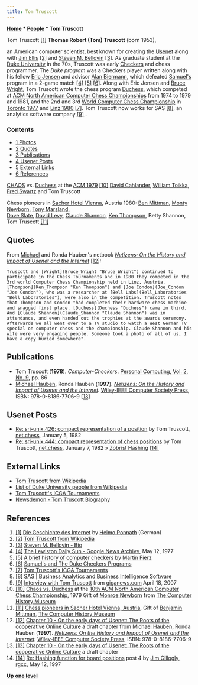```yaml
---
title: Tom Truscott
---
```

**[Home](Home "Home") \* [People](People "People") \* Tom Truscott**



 [](http://www.heimo.de/jpool/articles/Geschichte.html) Tom Truscott <a id="cite-note-1" href="#cite-ref-1">[1]</a> 
**Thomas Robert (Tom) Truscott** (born 1953),  

an American computer scientist, best known for creating the [Usenet](https://en.wikipedia.org/wiki/Usenet) along with [Jim Ellis](https://en.wikipedia.org/wiki/Jim_Ellis_%28computing%29) <a id="cite-note-2" href="#cite-ref-2">[2]</a> and [Steven M. Bellovin](Steven_M._Bellovin "Steven M. Bellovin") <a id="cite-note-3" href="#cite-ref-3">[3]</a>. As graduate student at the [Duke University](Duke_University "Duke University") in the 70s, Truscott was early [Checkers](Checkers "Checkers") and chess programmer. The *Duke program* was a Checkers player written along with his fellow [Eric Jensen](Eric_Jensen "Eric Jensen") and advisor [Alan Biermann](Alan_Biermann "Alan Biermann"), which defeated [Samuel's](Arthur_Samuel "Arthur Samuel") program in a 2-game match <a id="cite-note-4" href="#cite-ref-4">[4]</a> <a id="cite-note-5" href="#cite-ref-5">[5]</a> <a id="cite-note-6" href="#cite-ref-6">[6]</a>. Along with Eric Jensen and [Bruce Wright](Bruce_Wright "Bruce Wright"), Tom Truscott wrote the chess program [Duchess](Duchess "Duchess"), which competed at [ACM North American Computer Chess Championships](ACM_North_American_Computer_Chess_Championship "ACM North American Computer Chess Championship") from 1974 to 1979 and 1981, and the 2nd and 3rd [World Computer Chess Championship](World_Computer_Chess_Championship "World Computer Chess Championship") in [Toronto 1977](WCCC_1977 "WCCC 1977") and [Linz 1980](WCCC_1980 "WCCC 1980") <a id="cite-note-7" href="#cite-ref-7">[7]</a>. Tom Truscott now works for SAS <a id="cite-note-8" href="#cite-ref-8">[8]</a>, an analytics software company <a id="cite-note-9" href="#cite-ref-9">[9]</a> . 



### Contents


* [1 Photos](#photos)
* [2 Quotes](#quotes)
* [3 Publications](#publications)
* [4 Usenet Posts](#usenet-posts)
* [5 External Links](#external-links)
* [6 References](#references)






 [](http://www.computerhistory.org/chess/full_record.php?iid=stl-430b9bbe2be7f) 
[CHAOS](CHAOS "CHAOS") vs. [Duchess](Duchess "Duchess") at the [ACM 1979](ACM_1979 "ACM 1979") <a id="cite-note-10" href="#cite-ref-10">[10]</a> [David Cahlander](David_Cahlander "David Cahlander"), [William Toikka](William_Toikka "William Toikka"), [Fred Swartz](Fred_Swartz "Fred Swartz") and Tom Truscott 



 [](http://www.computerhistory.org/collections/accession/102665753) 
Chess pioneers in [Sacher Hotel Vienna](https://en.wikipedia.org/wiki/Hotel_Sacher), Austria 1980: [Ben Mittman](Ben_Mittman "Ben Mittman"), [Monty Newborn](Monroe_Newborn "Monroe Newborn"), [Tony Marsland](Tony_Marsland "Tony Marsland"),  
[Dave Slate](David_Slate "David Slate"), [David Levy](David_Levy "David Levy"), [Claude Shannon](Claude_Shannon "Claude Shannon"), [Ken Thompson](Ken_Thompson "Ken Thompson"), Betty Shannon, Tom Truscott <a id="cite-note-11" href="#cite-ref-11">[11]</a>



## Quotes


From [Michael](https://en.wikipedia.org/wiki/Michael_Hauben) and Ronda Hauben's netbook *[Netizens: On the History and Impact of Usenet and the Internet](http://www.columbia.edu/~hauben/project_book.html)* <a id="cite-note-12" href="#cite-ref-12">[12]</a>:




```
Truscott and [Wright](Bruce_Wright "Bruce Wright") continued to participate in the Chess Tournaments and in 1980 they competed in the 3rd world Computer Chess Championship held in Linz, Austria. [Thompson](Ken_Thompson "Ken Thompson") and [Joe Condon](Joe_Condon "Joe Condon"), who was a researcher at [Bell Labs](Bell_Laboratories "Bell Laboratories"), were also in the competition. Truscott notes that Thompson and Condon "had completed their hardware chess machine and snagged first place. [Duchess](Duchess "Duchess") came in third. And [Claude Shannon](Claude_Shannon "Claude Shannon") was in attendance, and even handed out the trophies at the awards ceremony. Afterwards we all went over to a TV studio to watch a West German TV special on computer chess and the championship. Claude Shannon and his wife were very engaging people. Someone took a photo of all of us, I have a copy buried somewhere". 

```

## Publications


* Tom Truscott (**1978**). *Computer-Checkers*. [Personal Computing, Vol. 2, No. 9](Personal_Computing#2_9 "Personal Computing"), pp. 86
* [Michael Hauben](https://en.wikipedia.org/wiki/Michael_Hauben), Ronda Hauben (**1997**). *[Netizens: On the History and Impact of Usenet and the Internet](http://www.columbia.edu/~hauben/project_book.html).* [Wiley-IEEE Computer Society Press](http://eu.wiley.com/WileyCDA/WileyTitle/productCd-0818677066.html), ISBN: 978-0-8186-7706-9 <a id="cite-note-13" href="#cite-ref-13">[13]</a>


## Usenet Posts


* [Re: sri-unix.426: compact representation of a position](http://quux.org:70/Archives/usenet-a-news/NET.chess/82.01.05_duke.1553_net.chess.txt) by Tom Truscott, [net.chess](http://quux.org:70/Archives/usenet-a-news/NET.chess), January 5, 1982
* [Re: sri-unix.444: compact representation of chess positions](http://quux.org:70/Archives/usenet-a-news/NET.chess/82.01.07_duke.1593_net.chess.txt) by Tom Truscott, [net.chess](http://quux.org:70/Archives/usenet-a-news/NET.chess), January 7, 1982 » [Zobrist Hashing](Zobrist_Hashing "Zobrist Hashing") <a id="cite-note-14" href="#cite-ref-14">[14]</a>


## External Links


* [Tom Truscott from Wikipedia](https://en.wikipedia.org/wiki/Tom_Truscott)
* [List of Duke University people from Wikipedia](https://en.wikipedia.org/wiki/List_of_Duke_University_people)
* [Tom Truscott's ICGA Tournaments](https://www.game-ai-forum.org/icga-tournaments/person.php?id=435)
* [Newsdemon - Tom Truscott Biography](http://www.newsdemon.com/tom-truscott-usenet-founder.php)


## References


1. <a id="cite-ref-1" href="#cite-note-1">[1]</a> [Die Geschichte des Internet](http://www.heimo.de/jpool/articles/Geschichte.html) by [Heimo Ponnath](http://www.heimo.de/jpool/index.html) (German)
2. <a id="cite-ref-2" href="#cite-note-2">[2]</a> [Tom Truscott from Wikipedia](https://en.wikipedia.org/wiki/Tom_Truscott)
3. <a id="cite-ref-3" href="#cite-note-3">[3]</a> [Steven M. Bellovin - Bio](https://www.cs.columbia.edu/~smb/informal-bio.html)
4. <a id="cite-ref-4" href="#cite-note-4">[4]</a> [The Lewiston Daily Sun - Google News Archive](http://news.google.com/newspapers?nid=1928&dat=19770512&id=hr4gAAAAIBAJ&sjid=xmkFAAAAIBAJ&pg=4778,1673986), May 12, 1977
5. <a id="cite-ref-5" href="#cite-note-5">[5]</a> [A brief history of computer checkers](http://www.fierz.ch/history.htm) by [Martin Fierz](Martin_Fierz "Martin Fierz")
6. <a id="cite-ref-6" href="#cite-note-6">[6]</a> [Samuel's and The Duke Checkers Programs](http://checkersbackground.com/samuel-s-and-the.html)
7. <a id="cite-ref-7" href="#cite-note-7">[7]</a> [Tom Truscott's ICGA Tournaments](https://www.game-ai-forum.org/icga-tournaments/person.php?id=435)
8. <a id="cite-ref-8" href="#cite-note-8">[8]</a> [SAS | Business Analytics and Business Intelligence Software](http://www.sas.com/)
9. <a id="cite-ref-9" href="#cite-note-9">[9]</a> [Interview with Tom Truscott](http://www.giganews.com/usenet-history/truscott.html) from [giganews.com](http://www.giganews.com/) April 18, 2007
10. <a id="cite-ref-10" href="#cite-note-10">[10]</a> [Chaos vs. Duchess](http://www.computerhistory.org/chess/full_record.php?iid=stl-430b9bbe2be7f) at the [10th ACM North American Computer Chess Championship](ACM_1979 "ACM 1979"), 1979 Gift of [Monroe Newborn](Monroe_Newborn "Monroe Newborn") from [The Computer History Museum](The_Computer_History_Museum "The Computer History Museum")
11. <a id="cite-ref-11" href="#cite-note-11">[11]</a> [Chess pioneers in Sacher Hotel Vienna, Austria](http://www.computerhistory.org/collections/accession/102665753), Gift of [Benjamin Mittman](Ben_Mittman "Ben Mittman"), [The Computer History Museum](The_Computer_History_Museum "The Computer History Museum")
12. <a id="cite-ref-12" href="#cite-note-12">[12]</a> [Chapter 10 - On the early days of Usenet: The Roots of the cooperative Online Culture](http://www.columbia.edu/~rh120/ch106.x10) a draft chapter from [Michael Hauben](https://en.wikipedia.org/wiki/Michael_Hauben), Ronda Hauben (**1997**). *[Netizens: On the History and Impact of Usenet and the Internet](http://www.columbia.edu/~hauben/project_book.html).* [Wiley-IEEE Computer Society Press](http://eu.wiley.com/WileyCDA/WileyTitle/productCd-0818677066.html), ISBN: 978-0-8186-7706-9
13. <a id="cite-ref-13" href="#cite-note-13">[13]</a> [Chapter 10 - On the early days of Usenet: The Roots of the cooperative Online Culture](http://www.columbia.edu/~rh120/ch106.x10) a draft chapter
14. <a id="cite-ref-14" href="#cite-note-14">[14]</a> [Re: Hashing function for board positions](http://groups.google.com/group/rec.games.chess.computer/browse_frm/thread/a0a82ffbb59b7ced) post 4 by [Jim Gillogly](James_Gillogly "James Gillogly"), [rgcc](Computer_Chess_Forums "Computer Chess Forums"), May 12, 1997

**[Up one level](People "People")**







 

